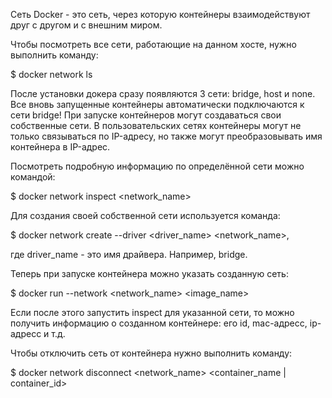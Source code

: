 Сеть Docker - это сеть, через которую контейнеры взаимодействуют друг с другом и с внешним миром.

Чтобы посмотреть все сети, работающие на данном хосте, нужно выполнить команду:

$ docker network ls

После установки докера сразу появляются 3 сети: bridge, host и none. Все вновь запущенные контейнеры автоматически подключаются к сети bridge! При запуске контейнеров могут создаваться свои собственные сети. В пользовательских сетях контейнеры могут не только связываться по IP-адресу, но также могут преобразовывать имя контейнера в IP-адрес.

Посмотреть подробную информацию по определённой сети можно командой:

$ docker network inspect <network_name>

Для создания своей собственной сети используется команда:

$ docker network create --driver <driver_name> <network_name>,

где driver_name - это имя драйвера. Например, bridge.

Теперь при запуске контейнера можно указать созданную сеть:

$ docker run --network <network_name> <image_name>

Если после этого запустить inspect для указанной сети, то можно получить информацию о созданном контейнере: его id, mac-адресс, ip-адресс и т.д.

Чтобы отключить сеть от контейнера нужно выполнить команду:

$ docker network disconnect <network_name> <container_name | container_id>
